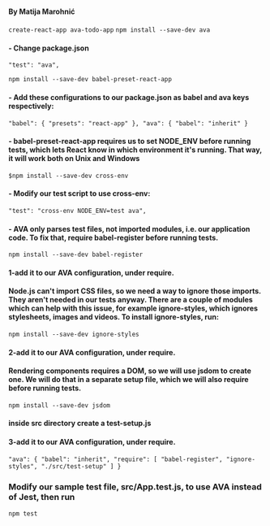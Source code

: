 #### By Matija Marohnić
`create-react-app ava-todo-app`
`npm install --save-dev ava`

#### - Change package.json
`"test": "ava",`

`npm install --save-dev babel-preset-react-app`

#### - Add these configurations to our package.json as babel and ava keys respectively:
`"babel": {
    "presets": "react-app"
  },
  "ava": {
    "babel": "inherit"
  }
`
#### - babel-preset-react-app requires us to set NODE_ENV before running tests, which lets React know in which environment it's running. That way, it will work both on Unix and Windows
`$npm install --save-dev cross-env`

 #### - Modify our test script to use cross-env:
`"test": "cross-env NODE_ENV=test ava",`

#### - AVA only parses test files, not imported modules, i.e. our application code. To fix that, require babel-register before running tests.
`npm install --save-dev babel-register`

#### 1-add it to our AVA configuration, under require.

#### Node.js can't import CSS files, so we need a way to ignore those imports. They aren't needed in our tests anyway. There are a couple of modules which can help with this issue, for example ignore-styles, which ignores stylesheets, images and videos. To install ignore-styles, run:
`npm install --save-dev ignore-styles`

#### 2-add it to our AVA configuration, under require.

#### Rendering components requires a DOM, so we will use jsdom to create one. We will do that in a separate setup file, which we will also require before running tests.
`npm install --save-dev jsdom`

#### inside src directory create a test-setup.js

#### 3-add it to our AVA configuration, under require.
``"ava": {
      "babel": "inherit",
      "require": [
        "babel-register",
        "ignore-styles",
        "./src/test-setup"
      ]
    }``
    
### Modify our sample test file, src/App.test.js, to use AVA instead of Jest, then run
`npm test`
    

    
    